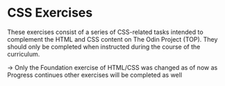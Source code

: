 # CSS Exercises

These exercises consist of a series of CSS-related tasks intended to complement the HTML and CSS content on The Odin Project (TOP). They should only be completed when instructed during the course of the curriculum.

-> Only the Foundation exercise of HTML/CSS was changed as of now as Progress continues 
other exercises will be completed as well